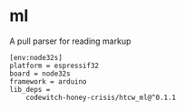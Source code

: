 # ml

A pull parser for reading markup

```
[env:node32s]
platform = espressif32
board = node32s
framework = arduino
lib_deps = 
	codewitch-honey-crisis/htcw_ml@^0.1.1
```